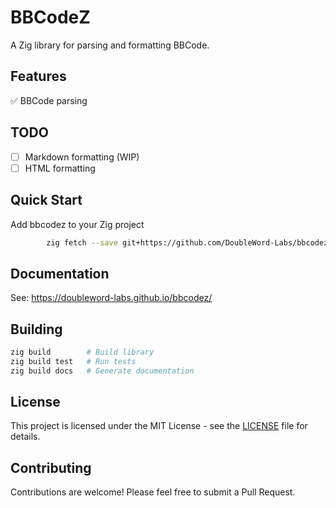 # BBCodeZ

A Zig library for parsing and formatting BBCode.

## Features

✅ BBCode parsing

## TODO

- [ ] Markdown formatting (WIP)
- [ ] HTML formatting

## Quick Start

Add bbcodez to your Zig project

```bash
        zig fetch --save git+https://github.com/DoubleWord-Labs/bbcodez.git
```

## Documentation

See: https://doubleword-labs.github.io/bbcodez/

## Building

```bash
zig build        # Build library
zig build test   # Run tests
zig build docs   # Generate documentation
```

## License

This project is licensed under the MIT License - see the [LICENSE](LICENSE) file for details.

## Contributing

Contributions are welcome! Please feel free to submit a Pull Request.

